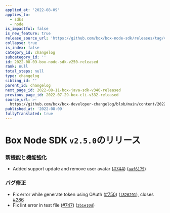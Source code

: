 ```yaml
---
applied_at: '2022-08-09'
applies_to:
  - sdks
  - node
is_impactful: false
is_new_feature: true
release_source_url: 'https://github.com/box/box-node-sdk/releases/tag/v2.5.0'
collapse: true
is_index: false
category_id: changelog
subcategory_id: ''
id: 2022-08-09-box-node-sdk-v250-released
rank: null
total_steps: null
type: changelog
sibling_id: ''
parent_id: changelog
next_page_id: 2022-08-11-box-java-sdk-v340-released
previous_page_id: 2022-07-29-box-cli-v332-released
source_url: >-
  https://github.com/box/box-developer-changelog/blob/main/content/2022/08-09-box-node-sdk-v250-released.md
published_at: '2022-08-09'
fullyTranslated: true
---
```

# Box Node SDK `v2.5.0`のリリース

### 新機能と機能強化

* Added support update and remove user avatar ([#744][1]) ([`aaf6175`][2])

### バグ修正

* Fix error while generate token using OAuth ([#750][3]) ([`f826291`][4]), closes [#286][5]
* Fix lint error in test file ([#747][6]) ([`3b1e10d`][7])

[1]: https://github.com/box/box-node-sdk/issues/744

[2]: https://github.com/box/box-node-sdk/commit/aaf617528de5c61e19cfb25e28fe77c01532b9fa

[3]: https://github.com/box/box-node-sdk/issues/750

[4]: https://github.com/box/box-node-sdk/commit/f82629108a1af6c4d160de1976fd01fdf0d8dde3

[5]: https://github.com/box/box-node-sdk/issues/286

[6]: https://github.com/box/box-node-sdk/issues/747

[7]: https://github.com/box/box-node-sdk/commit/3b1e10d206aa88a8bf99989bb7ff85776a9864a4
